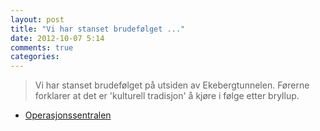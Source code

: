 ```yaml
---
layout: post
title: "Vi har stanset brudefølget ..."
date: 2012-10-07 5:14
comments: true
categories: 
---
```


> Vi har stanset brudefølget på utsiden av Ekebergtunnelen. Førerne forklarer at det er 'kulturell tradisjon' å kjøre i følge etter bryllup. 
- [Operasjonssentralen](http://twitter.com/oslopolitiops/statuses/254917694372077568)
